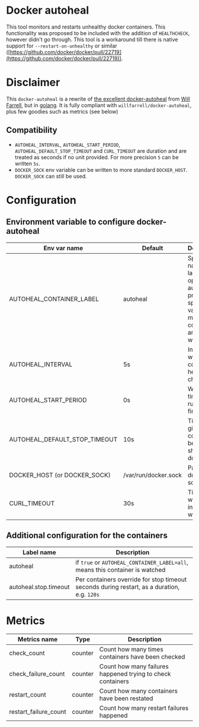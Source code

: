 Docker autoheal
====

This tool monitors and restarts unhealthy docker containers.
This functionality was proposed to be included with the addition of `HEALTHCHECK`, however didn't go through.
This tool is a workaround till there is native support for `--restart-on-unhealthy` or similar ([https://github.com/docker/docker/pull/22719](https://github.com/docker/docker/pull/22719)).

# Disclaimer

This `docker-autoheal` is a rewrite of [the excellent docker-autoheal](https://github.com/willfarrell/docker-autoheal)
from [Will Farrell](https://twitter.com/willfarrell), but in [golang](https://golang.org/).
It is fully compliant with `willfarrell/docker-autoheal`, plus few goodies such as metrics (see below)

## Compatibility

- `AUTOHEAL_INTERVAL`, `AUTOHEAL_START_PERIOD`, `AUTOHEAL_DEFAULT_STOP_TIMEOUT` and `CURL_TIMEOUT`
are duration and are treated as seconds if no unit provided. For more precision `5` can be written `5s`.
- `DOCKER_SOCK` env variable can be written to more standard `DOCKER_HOST`. `DOCKER_SOCK` can still be used.

# Configuration

## Environment variable to configure docker-autoheal

| Env var name | Default | Description |
|--------------|---------|-------------|
| AUTOHEAL_CONTAINER_LABEL | autoheal | Specify the name of the label optin'ing to autoheal process. A special value `all` means all containers are watched |
| AUTOHEAL_INTERVAL | 5s | Interval at which containers health is checked |
| AUTOHEAL_START_PERIOD | 0s | Warmup time before running the first check |
| AUTOHEAL_DEFAULT_STOP_TIMEOUT | 10s | Time to give to containers before shutting down |
| DOCKER_HOST (or DOCKER_SOCK) | /var/run/docker.sock | Path/URI of docker socket |
| CURL_TIMEOUT | 30s | Timeout when interacting with docker |

## Additional configuration for the containers

| Label name | Description |
|------------|-------------|
| autoheal   | if `true` or `AUTOHEAL_CONTAINER_LABEL=all`, means this container is watched |
| autoheal.stop.timeout | Per containers override for stop timeout seconds during restart, as a duration, e.g. `120s` |

# Metrics

| Metrics name | Type | Description |
|--------------|------|-------------|
| check_count | counter | Count how many times containers have been checked |
| check_failure_count | counter | Count how many failures happened trying to check containers |
| restart_count | counter | Count how many containers have been restated |
| restart_failure_count | counter | Count how many restart failures happened |
